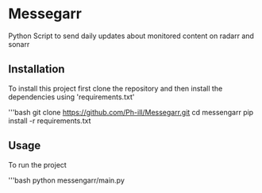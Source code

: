 # Messegarr

Python Script to send daily updates about monitored content on radarr and sonarr

## Installation

To install this project first clone the repository and then install the dependencies using 'requirements.txt' 

'''bash
git clone https://github.com/Ph-ill/Messegarr.git
cd messengarr
pip install -r requirements.txt

## Usage
To run the project

'''bash 
python messengarr/main.py

